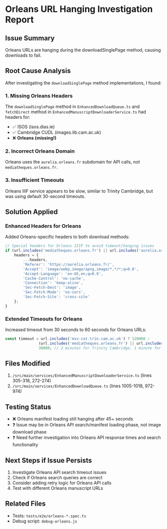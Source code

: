 # Orleans URL Hanging Investigation Report

## Issue Summary
Orleans URLs are hanging during the downloadSinglePage method, causing downloads to fail.

## Root Cause Analysis
After investigating the `downloadSinglePage` method implementations, I found:

### 1. Missing Orleans Headers
The `downloadSinglePage` method in `EnhancedDownloadQueue.ts` and `fetchDirect` method in `EnhancedManuscriptDownloaderService.ts` had headers for:
- ✅ ISOS (isos.dias.ie)
- ✅ Cambridge CUDL (images.lib.cam.ac.uk)
- ❌ **Orleans (missing!)**

### 2. Incorrect Orleans Domain
Orleans uses the `aurelia.orleans.fr` subdomain for API calls, not `mediatheques.orleans.fr`.

### 3. Insufficient Timeouts
Orleans IIIF service appears to be slow, similar to Trinity Cambridge, but was using default 30-second timeouts.

## Solution Applied

### Enhanced Headers for Orleans
Added Orleans-specific headers to both download methods:

```typescript
// Special headers for Orleans IIIF to avoid timeout/hanging issues
if (url.includes('mediatheques.orleans.fr') || url.includes('aurelia.orleans.fr')) {
    headers = {
        ...headers,
        'Referer': 'https://aurelia.orleans.fr/',
        'Accept': 'image/webp,image/apng,image/*,*/*;q=0.8',
        'Accept-Language': 'en-US,en;q=0.9',
        'Cache-Control': 'no-cache',
        'Connection': 'keep-alive',
        'Sec-Fetch-Dest': 'image',
        'Sec-Fetch-Mode': 'no-cors',
        'Sec-Fetch-Site': 'cross-site'
    };
}
```

### Extended Timeouts for Orleans
Increased timeout from 30 seconds to 60 seconds for Orleans URLs:

```typescript
const timeout = url.includes('mss-cat.trin.cam.ac.uk') ? 120000 : 
               (url.includes('mediatheques.orleans.fr') || url.includes('aurelia.orleans.fr')) ? 60000 : 
               30000; // 2 minutes for Trinity Cambridge, 1 minute for Orleans, 30s default
```

## Files Modified
1. `/src/main/services/EnhancedManuscriptDownloaderService.ts` (lines 305-318, 272-274)
2. `/src/main/services/EnhancedDownloadQueue.ts` (lines 1005-1018, 972-974)

## Testing Status
- ❌ Orleans manifest loading still hanging after 45+ seconds
- ❓ Issue may be in Orleans API search/manifest loading phase, not image download phase
- ❓ Need further investigation into Orleans API response times and search functionality

## Next Steps if Issue Persists
1. Investigate Orleans API search timeout issues
2. Check if Orleans search queries are correct
3. Consider adding retry logic for Orleans API calls
4. Test with different Orleans manuscript URLs

## Related Files
- Tests: `tests/e2e/orleans-*.spec.ts`
- Debug script: `debug-orleans.js`
